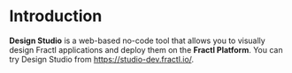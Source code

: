 # Introduction

**Design Studio** is a web-based no-code tool that allows you to visually design Fractl applications and deploy them on the **Fractl Platform**. You can try Design Studio from https://studio-dev.fractl.io/.

